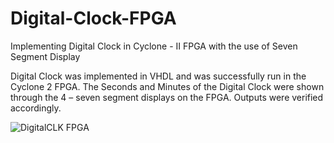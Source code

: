 # Digital-Clock-FPGA
Implementing Digital Clock in Cyclone - II FPGA with the use of Seven Segment Display

Digital Clock was implemented in VHDL and was successfully run in the Cyclone 2 FPGA. 
The Seconds and Minutes of the Digital Clock were shown through the 4 – seven segment displays on the FPGA. 
Outputs were verified accordingly.


![DigitalCLK FPGA](https://github.com/Raghunandan4/Digital-Clock-FPGA/assets/89443438/32439be4-167e-4b6d-8ad1-cae266913f6e)
